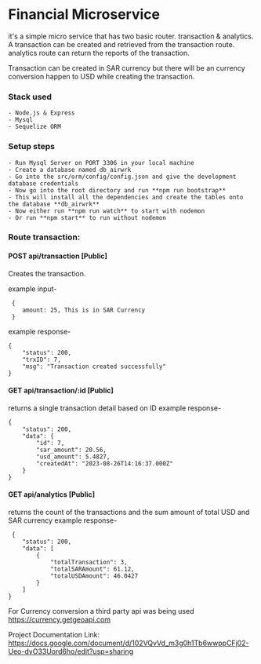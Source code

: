 # Financial Microservice

it's a simple micro service that has two basic router. transaction & analytics. A transaction can be created and retrieved from the transaction route.
analytics route can return the reports of the transaction.

Transaction can be created in SAR currency but there will be an currency conversion happen to USD while creating the transaction.

### Stack used

    - Node.js & Express
    - Mysql
    - Sequelize ORM

### Setup steps

    - Run Mysql Server on PORT 3306 in your local machine
    - Create a database named db_airwrk
    - Go into the src/orm/config/config.json and give the development database credentials
    - Now go into the root directory and run **npm run bootstrap**
    - This will install all the dependencies and create the tables onto the database **db_airwrk**
    - Now either run **npm run watch** to start with nodemon
    - Or run **npm start** to run without nodemon

### Route transaction:

#### POST api/transaction [Public]

Creates the transaction.

example input-

```
 {
    amount: 25, This is in SAR Currency
 }
```

example response-

```
{
	"status": 200,
	"trxID": 7,
	"msg": "Transaction created successfully"
}
```

#### GET api/transaction/:id [Public]

returns a single transaction detail based on ID
example response-

```
{
	"status": 200,
	"data": {
		"id": 7,
		"sar_amount": 20.56,
		"usd_amount": 5.4827,
		"createdAt": "2023-08-26T14:16:37.000Z"
	}
}
```

#### GET api/analytics [Public]

returns the count of the transactions and the sum amount of total USD and SAR currency
example response-

```
 {
	"status": 200,
	"data": [
		{
			"totalTransaction": 3,
			"totalSARAmount": 61.12,
			"totalUSDAmount": 46.0427
		}
	]
}
```

For Currency conversion a third party api was being used https://currency.getgeoapi.com

Project Documentation Link: https://docs.google.com/document/d/102VQvVd_m3g0h1Tb6wwppCFj02-Ueo-dvO33Uord6ho/edit?usp=sharing
